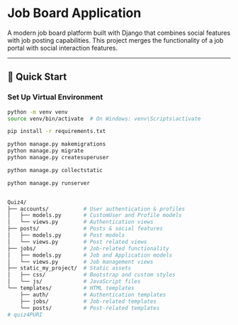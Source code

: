 # Job Board Application

A modern job board platform built with Django that combines social features with job posting capabilities. This project merges the functionality of a job portal with social interaction features.

---

## 🚀 Quick Start

### Set Up Virtual Environment
```bash
python -m venv venv
source venv/bin/activate  # On Windows: venv\Scripts\activate

pip install -r requirements.txt

python manage.py makemigrations
python manage.py migrate
python manage.py createsuperuser

python manage.py collectstatic

python manage.py runserver


Quiz4/
├── accounts/           # User authentication & profiles
│   ├── models.py       # CustomUser and Profile models
│   └── views.py        # Authentication views
├── posts/              # Posts & social features
│   ├── models.py       # Post models
│   └── views.py        # Post related views
├── jobs/               # Job-related functionality
│   ├── models.py       # Job and Application models
│   └── views.py        # Job management views
├── static_my_project/  # Static assets
│   ├── css/            # Bootstrap and custom styles
│   └── js/             # JavaScript files
└── templates/          # HTML templates
    ├── auth/           # Authentication templates
    ├── jobs/           # Job-related templates
    └── posts/          # Post-related templates
# quiz4PURI
